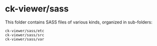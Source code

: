 # ck-viewer/sass

This folder contains SASS files of various kinds, organized in sub-folders:

    ck-viewer/sass/etc
    ck-viewer/sass/src
    ck-viewer/sass/var
